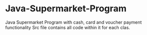 # Java-Supermarket-Program
Java Supermarket Program with cash, card and voucher payment functionality 
Src file contains all code within it for each clas. 
